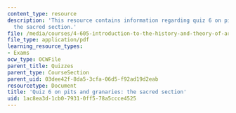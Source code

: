 ```yaml
---
content_type: resource
description: 'This resource contains information regarding quiz 6 on pits and granaries:
  the sacred section.'
file: /media/courses/4-605-introduction-to-the-history-and-theory-of-architecture-spring-2012/1ac8ea3d1cb079310ff578a5ccce4525_MIT4_605S12_quiz06.pdf
file_type: application/pdf
learning_resource_types:
- Exams
ocw_type: OCWFile
parent_title: Quizzes
parent_type: CourseSection
parent_uid: 03dee42f-8da5-3cfa-06d5-f92ad19d2eab
resourcetype: Document
title: 'Quiz 6 on pits and granaries: the sacred section'
uid: 1ac8ea3d-1cb0-7931-0ff5-78a5ccce4525
---
```

